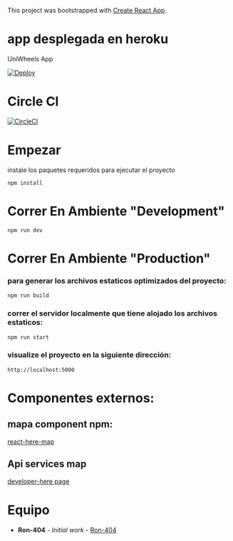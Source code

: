 This project was bootstrapped with [Create React App](https://github.com/facebook/create-react-app).

# app desplegada en heroku

UniWheels App

[![Deploy](https://www.herokucdn.com/deploy/button.svg)](https://uniwheels-frontend.herokuapp.com/)

# Circle CI

[![CircleCI](https://circleci.com/gh/Ron-404/UniWheels-Frontend.svg?style=svg)](https://circleci.com/gh/Ron-404/UniWheels-Frontend)

# Empezar

instale los paquetes requeridos para ejecutar el proyecto

```
npm install
```

# Correr En Ambiente "Development"

```
npm run dev
```

# Correr En Ambiente "Production"

### para generar los archivos estaticos optimizados del proyecto:
```
npm run build
```

### correr el servidor localmente que tiene alojado los archivos estaticos:

```
npm run start
```
### visualize el proyecto en la siguiente dirección:

```
http://localhost:5000
```

# Componentes externos:

## mapa component npm:

[react-here-map](https://limistah.github.io/react-here-map/)

## Api services map

[developer-here page](https://developer.here.com/documentation/maps/3.1.19.2/dev_guide/index.html)

# Equipo

* **Ron-404** - *Initial work* - [Ron-404](https://github.com/orgs/Ron-404)